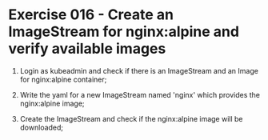 # Exercise 016 - Create an ImageStream for nginx:alpine and verify available images

1. Login as kubeadmin and check if there is an ImageStream and an Image for
   nginx:alpine container;

2. Write the yaml for a new ImageStream named 'nginx' which provides the
   nginx:alpine image;

3. Create the ImageStream and check if the nginx:alpine image will be
   downloaded;
